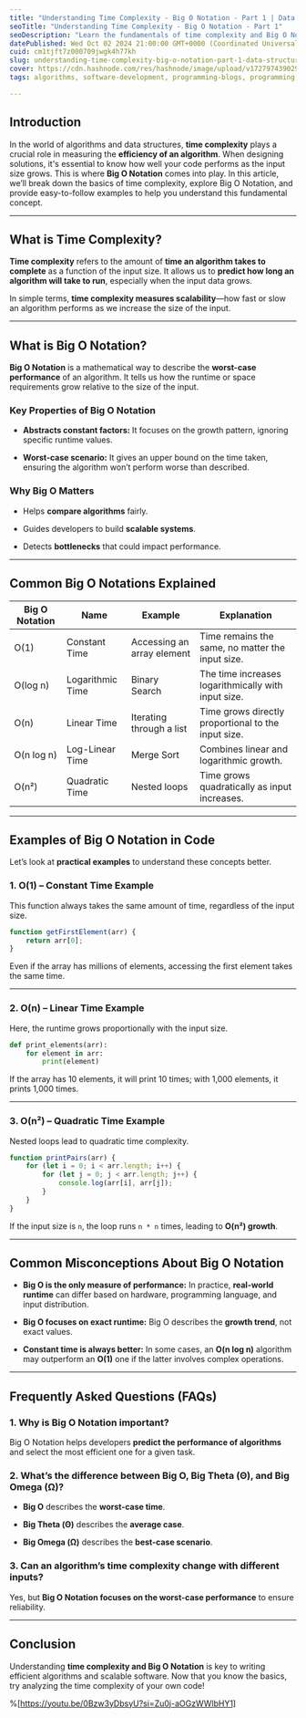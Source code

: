 ```yaml
---
title: "Understanding Time Complexity - Big O Notation - Part 1 | Data Structures and Algorithms"
seoTitle: "Understanding Time Complexity - Big O Notation - Part 1"
seoDescription: "Learn the fundamentals of time complexity and Big O Notation with practical examples in Python and JavaScript. Discover how to measure algorithm efficiency"
datePublished: Wed Oct 02 2024 21:00:00 GMT+0000 (Coordinated Universal Time)
cuid: cm1tjft7z000709jwgk4h77kh
slug: understanding-time-complexity-big-o-notation-part-1-data-structures-and-algorithms
cover: https://cdn.hashnode.com/res/hashnode/image/upload/v1727974390299/6437ee0c-58ad-453f-8527-875683625a4e.png
tags: algorithms, software-development, programming-blogs, programming, python, data-structures, software-engineering, time-complexity, big-o-notation

---
```


## Introduction

In the world of algorithms and data structures, **time complexity** plays a crucial role in measuring the **efficiency of an algorithm**. When designing solutions, it's essential to know how well your code performs as the input size grows. This is where **Big O Notation** comes into play. In this article, we’ll break down the basics of time complexity, explore Big O Notation, and provide easy-to-follow examples to help you understand this fundamental concept.

---

## What is Time Complexity?

**Time complexity** refers to the amount of **time an algorithm takes to complete** as a function of the input size. It allows us to **predict how long an algorithm will take to run**, especially when the input data grows.

In simple terms, **time complexity measures scalability**—how fast or slow an algorithm performs as we increase the size of the input.

---

## What is Big O Notation?

**Big O Notation** is a mathematical way to describe the **worst-case performance** of an algorithm. It tells us how the runtime or space requirements grow relative to the size of the input.

### Key Properties of Big O Notation

* **Abstracts constant factors:** It focuses on the growth pattern, ignoring specific runtime values.
    
* **Worst-case scenario:** It gives an upper bound on the time taken, ensuring the algorithm won’t perform worse than described.
    

### Why Big O Matters

* Helps **compare algorithms** fairly.
    
* Guides developers to build **scalable systems**.
    
* Detects **bottlenecks** that could impact performance.
    

---

## Common Big O Notations Explained

| **Big O Notation** | **Name** | **Example** | **Explanation** |
| --- | --- | --- | --- |
| O(1) | Constant Time | Accessing an array element | Time remains the same, no matter the input size. |
| O(log n) | Logarithmic Time | Binary Search | The time increases logarithmically with input size. |
| O(n) | Linear Time | Iterating through a list | Time grows directly proportional to the input size. |
| O(n log n) | Log-Linear Time | Merge Sort | Combines linear and logarithmic growth. |
| O(n²) | Quadratic Time | Nested loops | Time grows quadratically as input increases. |

---

## Examples of Big O Notation in Code

Let’s look at **practical examples** to understand these concepts better.

### 1\. O(1) – Constant Time Example

This function always takes the same amount of time, regardless of the input size.

```javascript
function getFirstElement(arr) {
    return arr[0]; 
}
```

Even if the array has millions of elements, accessing the first element takes the same time.

---

### 2\. O(n) – Linear Time Example

Here, the runtime grows proportionally with the input size.

```python
def print_elements(arr):
    for element in arr:
        print(element)
```

If the array has 10 elements, it will print 10 times; with 1,000 elements, it prints 1,000 times.

---

### 3\. O(n²) – Quadratic Time Example

Nested loops lead to quadratic time complexity.

```javascript
function printPairs(arr) {
    for (let i = 0; i < arr.length; i++) {
        for (let j = 0; j < arr.length; j++) {
            console.log(arr[i], arr[j]);
        }
    }
}
```

If the input size is `n`, the loop runs `n * n` times, leading to **O(n²) growth**.

---

## Common Misconceptions About Big O Notation

* **Big O is the only measure of performance:** In practice, **real-world runtime** can differ based on hardware, programming language, and input distribution.
    
* **Big O focuses on exact runtime:** Big O describes the **growth trend**, not exact values.
    
* **Constant time is always better:** In some cases, an **O(n log n)** algorithm may outperform an **O(1)** one if the latter involves complex operations.
    

---

## Frequently Asked Questions (FAQs)

### 1\. Why is Big O Notation important?

Big O Notation helps developers **predict the performance of algorithms** and select the most efficient one for a given task.

### 2\. What’s the difference between Big O, Big Theta (Θ), and Big Omega (Ω)?

* **Big O** describes the **worst-case time**.
    
* **Big Theta (Θ)** describes the **average case**.
    
* **Big Omega (Ω)** describes the **best-case scenario**.
    

### 3\. Can an algorithm’s time complexity change with different inputs?

Yes, but **Big O Notation focuses on the worst-case performance** to ensure reliability.

---

## Conclusion

Understanding **time complexity and Big O Notation** is key to writing efficient algorithms and scalable software. Now that you know the basics, try analyzing the time complexity of your own code!

%[https://youtu.be/0Bzw3yDbsyU?si=Zu0j-aOGzWWlbHY1]